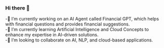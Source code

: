### Hi there 👋
-🔭 I’m currently working on an AI Agent called Financial GPT, which helps with financial questions and provides financial suggestions.<br/>
-🌱 I’m currently learning Artificial Intelligence and Cloud Concepts to enhance my expertise in AI-driven solutions.<br/>
-👯 I’m looking to collaborate on AI, NLP, and cloud-based applications.

<!--
**satwikreddy12/satwikreddy12** is a ✨ _special_ ✨ repository because its `README.md` (this file) appears on your GitHub profile.

Here are some ideas to get you started:

- 🔭 I’m currently working on ...
- 🌱 I’m currently learning ...
- 👯 I’m looking to collaborate on ...
- 🤔 I’m looking for help with ...
- 💬 Ask me about ...
- 📫 How to reach me: ...
- 😄 Pronouns: ...
- ⚡ Fun fact: ...
-->
